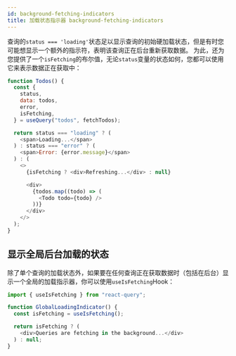 ```yaml
---
id: background-fetching-indicators
title: 加载状态指示器 background-fetching-indicators
---
```


查询的`status === 'loading'`状态足以显示查询的初始硬加载状态，但是有时您可能想显示一个额外的指示符，表明该查询正在后台重新获取数据。 为此，还为您提供了一个`isFetching`的布尔值，无论`status`变量的状态如何，您都可以使用它来表示数据正在获取中：

```js
function Todos() {
  const {
    status,
    data: todos,
    error,
    isFetching,
  } = useQuery("todos", fetchTodos);

  return status === "loading" ? (
    <span>Loading...</span>
  ) : status === "error" ? (
    <span>Error: {error.message}</span>
  ) : (
    <>
      {isFetching ? <div>Refreshing...</div> : null}

      <div>
        {todos.map((todo) => (
          <Todo todo={todo} />
        ))}
      </div>
    </>
  );
}
```

## 显示全局后台加载的状态

除了单个查询的加载状态外，如果要在任何查询正在获取数据时（包括在后台）显示一个全局的加载指示器，你可以使用`useIsFetching`Hook：

```js
import { useIsFetching } from "react-query";

function GlobalLoadingIndicator() {
  const isFetching = useIsFetching();

  return isFetching ? (
    <div>Queries are fetching in the background...</div>
  ) : null;
}
```
